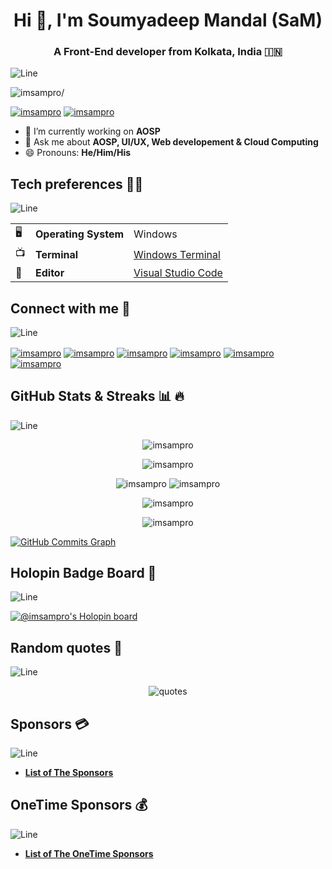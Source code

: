 <h1 align="center">Hi 👋, I'm Soumyadeep Mandal (SaM)</h1>
<h3 align="center">A Front-End developer from Kolkata, India 🇮🇳</h3>

![Line](https://user-images.githubusercontent.com/85225156/171937799-8fc9e255-9889-4642-9c92-6df85fb86e82.gif)

<p align="left"> <img src=https://komarev.com/ghpvc/?username=imsampro alt=imsampro/> </p>

<p align="left"> <a href="https://twitter.com/imsampro" target="blank"><img src="https://img.shields.io/twitter/follow/imsampro?logo=twitter&style=for-the-badge" alt="imsampro" /></a> 
<a href="https://linkedin.com/IN/imsampro" target="blank"><img src="https://img.shields.io/badge/LinkedIn-0077B5?style=for-the-badge&logo=linkedin&logoColor=white" alt="imsampro" /> </a> </p>

- 🔭 I’m currently working on **AOSP**
- 💬 Ask me about **AOSP, UI/UX, Web developement & Cloud Computing**
- 😄 Pronouns: **He/Him/His**

## Tech preferences 🧑‍💻
![Line](https://user-images.githubusercontent.com/85225156/171937799-8fc9e255-9889-4642-9c92-6df85fb86e82.gif)

| |                       |                                                           |
|-|-----------------------|-----------------------------------------------------------|
|🖥| **Operating System** | Windows                                                   |
|📺| **Terminal**         | [Windows Terminal](https://github.com/microsoft/terminal) |
|📝| **Editor**           | [Visual Studio Code](https://github.com/Microsoft/vscode) |


## Connect with me 🤝
![Line](https://user-images.githubusercontent.com/85225156/171937799-8fc9e255-9889-4642-9c92-6df85fb86e82.gif)

<p align="left">
<a href="https://twitter.com/imsampro" target="blank"><img align="center" src="https://img.shields.io/badge/Twitter-1DA1F2?style=for-the-badge&logo=twitter&logoColor=white" alt="imsampro" /></a>
<a href="https://linkedin.com/in/imsampro" target="blank"><img align="center" src="https://img.shields.io/badge/LinkedIn-0077B5?style=for-the-badge&logo=linkedin&logoColor=white" alt="imsampro" /></a>
<a href="https://dev.to/imsampro" target="blank"><img align="center" src="https://img.shields.io/badge/dev.to-0A0A0A?style=for-the-badge&logo=dev.to&logoColor=white" alt="imsampro" /></a>
<a href="https://facebook.com/imsampro" target="blank"><img align="center" src="https://img.shields.io/badge/Facebook-1877F2?style=for-the-badge&logo=facebook&logoColor=white" alt="imsampro" /></a>
<a href="https://instagram.com/imsampro" target="blank"><img align="center" src="https://img.shields.io/badge/Instagram-E4405F?style=for-the-badge&logo=instagram&logoColor=white" alt="imsampro" /></a>
<a href="https://codepen.io/imsampro" target="blank"><img align="center" src="https://img.shields.io/badge/Codepen-000000?style=for-the-badge&logo=codepen&logoColor=white" alt="imsampro" /></a>
</p>

## GitHub Stats & Streaks 📊 🔥
![Line](https://user-images.githubusercontent.com/85225156/171937799-8fc9e255-9889-4642-9c92-6df85fb86e82.gif)

<p align="center"> <img src=https://github-readme-stats.vercel.app/api?username=imsampro&show_icons=true alt=imsampro /> </p>

<p align="center"> <img src=https://github-readme-stats.vercel.app/api/top-langs/?username=imsampro&show_icons=true&hide_border=false&count_private=true&include_all_commits=true&layout=compact  alt=imsampro /> </p>
<p align="center">
<img src= "https://github-profile-summary-cards.vercel.app/api/cards/repos-per-language?username=imsampro&theme=github" alt="imsampro">
 <img src= "https://github-profile-summary-cards.vercel.app/api/cards/most-commit-language?username=imsampro&theme=github" alt="imsampro">
</p>
<p align="center"> <img src=http://github-readme-streak-stats.herokuapp.com?user=imsampro&date_format=j%20M%5B%20Y%5D alt=imsampro /> </p>

<p align="center"> <img src=https://github-profile-trophy.vercel.app/?username=imsampro&margin-w=15&margin-h=15 alt=imsampro /> </p>

<a href="http://www.github.com/imsampro"><img src="https://activity-graph.herokuapp.com/graph?username=imsampro&theme=minimal" alt="GitHub Commits Graph" /></a>

## Holopin Badge Board 📛
![Line](https://user-images.githubusercontent.com/85225156/171937799-8fc9e255-9889-4642-9c92-6df85fb86e82.gif)

[![@imsampro's Holopin board](https://holopin.io/api/user/board?user=imsampro)](https://holopin.io/@imsampro)

## Random quotes 📄
![Line](https://user-images.githubusercontent.com/85225156/171937799-8fc9e255-9889-4642-9c92-6df85fb86e82.gif)

<p align="center"> <img alt="quotes" src="https://quotes-github-readme.vercel.app/api?type=horizontal&theme=default"> </p>

## Sponsors 💳
![Line](https://user-images.githubusercontent.com/85225156/171937799-8fc9e255-9889-4642-9c92-6df85fb86e82.gif)

- [**List of The Sponsors**](https://github.com/ImSaMPro/imsampro/blob/Sponsor/Sponsors.md)

## OneTime Sponsors 💰
![Line](https://user-images.githubusercontent.com/85225156/171937799-8fc9e255-9889-4642-9c92-6df85fb86e82.gif)

- [**List of The OneTime Sponsors**](https://github.com/ImSaMPro/imsampro/blob/OneTime-Sponsor/OneTime-Sponsors.md)

<!--
**ImSaMPro/imsampro** is a ✨ _special_ ✨ repository because its `README.md` (this file) appears on your GitHub profile.

Here are some ideas to get you started:

- 🔭 I’m currently working on ...
- 🌱 I’m currently learning ...
- 👯 I’m looking to collaborate on ...
- 🤔 I’m looking for help with ...
- 💬 Ask me about ...
- 📫 How to reach me: ...
- 😄 Pronouns: ...
- ⚡ Fun fact: ...
-->